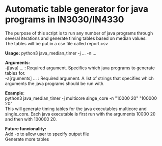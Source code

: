 # Automatic table generator for java programs in IN3030/IN4330  
The purpose of this script is to run any number of java programs through several iterations and generate timing tables based on median values.  
The tables will be put in a csv file called report.csv

**Usage:** python3 java\_median\_timer -j ... -n ...  

**Arguments:**  
\-j[ava]        ...     : Required argument. Specifies which java programs to generate tables for.  
\-a[rguments]   ...     : Required argument. A list of strings that specifies which arguments the java programs should be run with.

**Example:**  
python3 java\_median\_timer -j multicore singe\_core -n "10000 20" "100000 20"  
This will generate timing tables for the java executables multicore and single\_core. Each java executable is first run with the arguments 10000 20 and then with 100000 20.

**Future funcionality:**  
Add -o to allow user to specify output file    
Generate more tables
